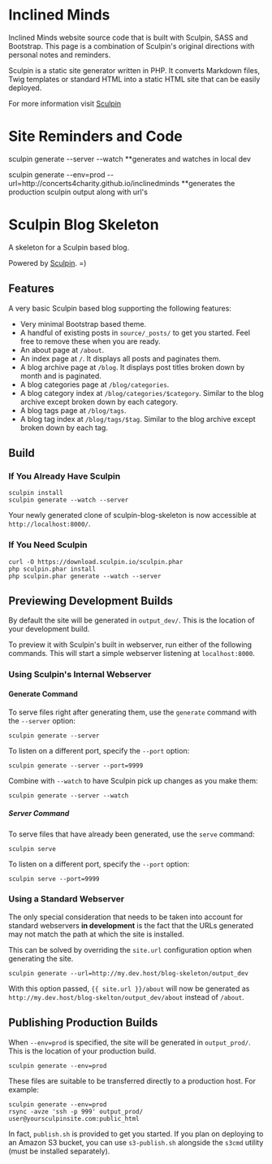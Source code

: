 <h1>Inclined Minds</h1>

<p>Inclined Minds website source code that is built with Sculpin, SASS and Bootstrap. This page is a combination of Sculpin's original directions with personal notes and reminders.</p>

<p>Sculpin is a static site generator written in PHP. It converts Markdown files, Twig templates or standard HTML into a static HTML site that can be easily deployed.</p>

<p>For more information visit <a href="https://sculpin.io/">Sculpin</a></p>

<h1>Site Reminders and Code</h1>

<p>sculpin generate --server --watch
**generates and watches in local dev</p>

<p>sculpin generate --env=prod --url=http://concerts4charity.github.io/inclinedminds
**generates the production sculpin output along with url's</p>

<h1>Sculpin Blog Skeleton</h1>

<p>A skeleton for a Sculpin based blog.</p>

<p>Powered by <a href="http://sculpin.io">Sculpin</a>. =)</p>

<h2>Features</h2>

<p>A very basic Sculpin based blog supporting the following features:</p>

<ul>
<li>Very minimal Bootstrap based theme.</li>
<li>A handful of existing posts in <code>source/_posts/</code> to get you started. Feel
free to remove these when you are ready.</li>
<li>An about page at <code>/about</code>.</li>
<li>An index page at <code>/</code>. It displays all posts and paginates them.</li>
<li>A blog archive page at <code>/blog</code>. It displays post titles broken down by
month and is paginated.</li>
<li>A blog categories page at <code>/blog/categories</code>.</li>
<li>A blog category index at <code>/blog/categories/$category</code>. Similar to the blog
archive except broken down by each category.</li>
<li>A blog tags page at <code>/blog/tags</code>.</li>
<li>A blog tag index at <code>/blog/tags/$tag</code>. Similar to the blog archive
except broken down by each tag.</li>
</ul>

<h2>Build</h2>

<h3>If You Already Have Sculpin</h3>

<pre><code>sculpin install
sculpin generate --watch --server
</code></pre>

<p>Your newly generated clone of sculpin-blog-skeleton is now
accessible at <code>http://localhost:8000/</code>.</p>

<h3>If You Need Sculpin</h3>

<pre><code>curl -O https://download.sculpin.io/sculpin.phar
php sculpin.phar install
php sculpin.phar generate --watch --server
</code></pre>

<h2>Previewing Development Builds</h2>

<p>By default the site will be generated in <code>output_dev/</code>. This is the location
of your development build.</p>

<p>To preview it with Sculpin's built in webserver, run either of the following
commands. This will start a simple webserver listening at <code>localhost:8000</code>.</p>

<h3>Using Sculpin's Internal Webserver</h3>

<h4>Generate Command</h4>

<p>To serve files right after generating them, use the <code>generate</code> command with
the <code>--server</code> option:</p>

<pre><code>sculpin generate --server
</code></pre>

<p>To listen on a different port, specify the <code>--port</code> option:</p>

<pre><code>sculpin generate --server --port=9999
</code></pre>

<p>Combine with <code>--watch</code> to have Sculpin pick up changes as you make them:</p>

<pre><code>sculpin generate --server --watch
</code></pre>

<h5>Server Command</h5>

<p>To serve files that have already been generated, use the <code>serve</code> command:</p>

<pre><code>sculpin serve
</code></pre>

<p>To listen on a different port, specify the <code>--port</code> option:</p>

<pre><code>sculpin serve --port=9999
</code></pre>

<h3>Using a Standard Webserver</h3>

<p>The only special consideration that needs to be taken into account for standard
webservers <strong>in development</strong> is the fact that the URLs generated may not match
the path at which the site is installed.</p>

<p>This can be solved by overriding the <code>site.url</code> configuration option when
generating the site.</p>

<pre><code>sculpin generate --url=http://my.dev.host/blog-skeleton/output_dev
</code></pre>

<p>With this option passed, <code>{{ site.url }}/about</code> will now be generated as
<code>http://my.dev.host/blog-skelton/output_dev/about</code> instead of <code>/about</code>.</p>

<h2>Publishing Production Builds</h2>

<p>When <code>--env=prod</code> is specified, the site will be generated in <code>output_prod/</code>. This
is the location of your production build.</p>

<pre><code>sculpin generate --env=prod
</code></pre>

<p>These files are suitable to be transferred directly to a production host. For example:</p>

<pre><code>sculpin generate --env=prod
rsync -avze 'ssh -p 999' output_prod/ user@yoursculpinsite.com:public_html
</code></pre>

<p>In fact, <code>publish.sh</code> is provided to get you started. If you plan on deploying to an
Amazon S3 bucket, you can use <code>s3-publish.sh</code> alongside the <code>s3cmd</code> utility (must be
installed separately).</p> 
